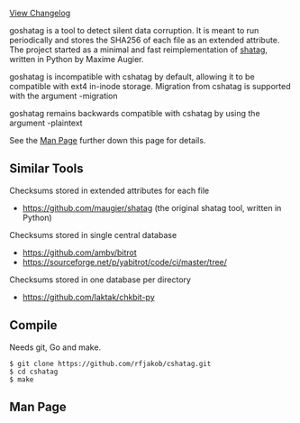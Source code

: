 [View Changelog](#Changelog)

goshatag is a tool to detect silent data corruption. It is meant to run periodically
and stores the SHA256 of each file as an extended attribute. The project started
as a minimal and fast reimplementation of [shatag](https://github.com/maugier/shatag),
written in Python by Maxime Augier.

goshatag is incompatible with cshatag by default, allowing it to be compatible with 
ext4 in-inode storage. Migration from cshatag is supported with the argument -migration

goshatag remains backwards compatible with cshatag by using the argument -plaintext

See the [Man Page](#man-page) further down this page for details.

Similar Tools
-------------

Checksums stored in extended attributes for each file
* https://github.com/maugier/shatag (the original shatag tool, written in Python)

Checksums stored in single central database
* https://github.com/ambv/bitrot
* https://sourceforge.net/p/yabitrot/code/ci/master/tree/

Checksums stored in one database per directory
* https://github.com/laktak/chkbit-py

Compile
----------------
Needs git, Go and make.

```
$ git clone https://github.com/rfjakob/cshatag.git
$ cd cshatag
$ make
```

Man Page
--------
